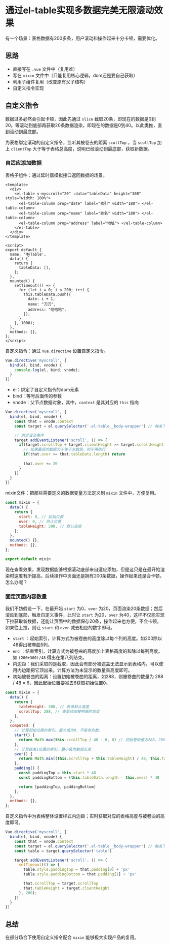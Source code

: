 # 通过el-table实现多数据完美无限滚动效果

有一个场景：表格数据有200多条，用户滚动和操作起来十分卡顿，需要优化。

## 思路

- 直接写在 `.vue` 文件中（复用难）
- 写在 `mixin` 文件中（只能复用核心逻辑，dom还是要自己获取）
- 利用子组件复用（改变原有父子结构）
- 自定义指令实现

## 自定义指令

数据过多必然会引起卡顿，因此先通过 `slice` 截取20条，即现在的数据是0到20。等滚动到底部再获取20条数据渲染，即现在的数据是0到40。以此类推，直到滚动到最底部。

为表格绑定滚动的自定义指令，监听其被卷去的距离 `scollTop` ，当 `scollTop` 加上 `clientTop` 大于等于表格总高度，说明已经滚动到最底部，获取新数据。

### 自适应添加数据

表格子组件：通过延时器模拟接口返回数据的场景。

```vue
<template>
  <div>
    <el-table v-myscroll="20" :data="tableData" height="300" style="width: 100%">
      <el-table-column prop="date" label="索引" width="180"> </el-table-column>
      <el-table-column prop="name" label="姓名" width="180"> </el-table-column>
      <el-table-column prop="address" label="地址"> </el-table-column>
    </el-table>
  </div>
</template>

<script>
export default {
  name: 'MyTable',
  data() {
    return {
      tableData: [],
    };
  },
  mounted() {
    setTimeout(() => {
      for (let i = 0; i < 200; i++) {
        this.tableData.push({
          date: i + 1,
          name: "刀刀",
          address: "哈哈哈",
        });
      }
    }, 1000);
  },
  methods: {},
};
</script>
```

自定义指令：通过 `Vue.directive` 设置自定义指令。

```js
Vue.directive('myscroll', {
  bind(el, bind, vnode) {
    console.log(el, bind, vnode);
  }
})
```

- el：绑定了自定义指令的dom元素
- bind：等号后面传的参数
- vnode：父节点数据对象，其中，`context` 是其对应的 `this` 指向

```js
Vue.directive('myscroll', {
  bind(el, bind, vnode) {
    const that = vnode.context
    const target = el.querySelector('.el-table__body-wrapper') // 触发下滑事件的是表格体内容，不包含表格头

    // 绑定滚动事件
    target.addEventListener('scroll', () => {
      if(target.scrollTop + target.clientHeight >= target.scrollHeight) {
        // 如果最后的数据大于等于总数居，则不再执行
        if(that.over >= that.tableData.length) return
  
        that.over += 20
      }
    })
  }
})
```

mixin文件：把那些需要定义的数据变量方法定义到 `mixin` 文件中，方便复用。

```js
const mixin = {
  data() {
    return {
      start: 0, // 起始位置
      over: 0, // 终止位置
      tableHeight: 300, // 默认高度
    };
  },
  mounted() {},
  methods: {},
};

export default mixin
```

现在查看效果，发现数据能够根据滚动底部来自适应添加，但是这只是在最开始渲染时速度有所提高，后续操作中页面还是拥有200条数据，操作起来还是会卡顿。怎么办呢？

### 固定页面内容数量

我们不妨假设一下，在最开始 `start` 为0，`over` 为20，页面渲染20条数据；然后滚动到底部，触发自定义事件，此时让 `start` 为20，`over` 为40，这样不仅能实现下拉获取新数据，还能让页面中的数据保存20条，操作起来也方便，不会卡顿。如果往上拉，则让 `start` 和 `over` 减去相应的数字即可。

- `start` ：起始索引，计算方式为被卷曲的高度除以每个列的高度。如200除以48得出被卷曲5列。
- `end` ：结束索引，计算方式为被卷曲的高度加上表格高度的和除以每列高度。如 `(200+300)/48` 得出在第八列结束。
- 内边距：我们采取的是截取，因此会有部分被遮盖无法显示到表格内，可以使用内边距把它顶出来。计算方法为未显示的数量乘高度即可。
- 初始被卷曲的距离：设置初始被卷曲的距离，如288，则被卷曲的数量为 288 / 48 = 6，因此起始位置要减去6获取初始位置0。

```js
const mixin = {
  data() {
    return {
      tableHeight: 300, // 表单默认高度
      scrollTop: 288, // 表单顶部被卷曲的高度
    };
  },
  computed: {
    // 计算起始位置的索引。最大值为0，不能有负数。
    start() {
      return Math.max(this.scrollTop / 48 - 6, 0) // 初始卷曲值为288，288/48=6
    },
    // 计算结束1位置的索引。最小值为数组长度
    over() {
      return Math.min((this.scrollTop + this.tableHeight) / 48, this.tableData.length)
    },
    padding() {
      const paddingTop = this.start * 48
      const paddingBottom = (this.tableData.length - this.over) * 48

      return [paddingTop, paddingBottom]
    },
  },
  methods: {},
};
```

自定义指令中为表格整体设置样式内边距；实时获取对应的表格高度与被卷曲的高度即可。

```js
Vue.directive('myscroll', {
  bind(el, bind, vnode) {
    const that = vnode.context
    const target = el.querySelector('.el-table__body-wrapper') // 触发下滑事件的是表格体内容，不包含表格头
    const table = target.querySelector('table')

    target.addEventListener('scroll', () => {
      setTimeout(() => {
        table.style.paddingTop = that.padding[0] + 'px'
        table.style.paddingBottom = that.padding[1] + 'px'

        that.scrollTop = target.scrollTop
        that.tableHeight = target.clientHeight
      }, 200);
    })
  }
})
```

## 总结

在部分场合下使用自定义指令配合 `mixin` 能够极大实现产品的复用。

